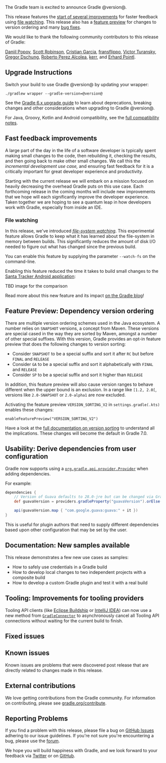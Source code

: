 The Gradle team is excited to announce Gradle @version@.

This release features the [start of several improvements](#incremental-improvements) for faster feedback using [file watching](#file-watching). This release also has a [feature preview](#dependency-ordering) for changes to version ordering and many [bug fixes](#fixed-issues). 

We would like to thank the following community contributors to this release of Gradle:

[Daniil Popov](https://github.com/int02h),
[Scott Robinson](https://github.com/quad),
[Cristian Garcia](https://github.com/CristianGM),
[fransflippo](https://github.com/fransflippo),
[Victor Turansky](https://github.com/turansky),
[Gregor Dschung](https://github.com/chkpnt),
[Roberto Perez Alcolea](https://github.com/rpalcolea),
[kerr](https://github.com/hepin1989),
and [Erhard Pointl](https://github.com/epeee).

## Upgrade Instructions

Switch your build to use Gradle @version@ by updating your wrapper:

`./gradlew wrapper --gradle-version=@version@`

See the [Gradle 6.x upgrade guide](userguide/upgrading_version_6.html#changes_@baseVersion@) to learn about deprecations, breaking changes and other considerations when upgrading to Gradle @version@. 

For Java, Groovy, Kotlin and Android compatibility, see the [full compatibility notes](userguide/compatibility.html).

<a name="incremental-improvements"></a>
## Fast feedback improvements

A large part of the day in the life of a software developer is typically spent making small changes to the code, then rebuilding it, checking the results, and then going back to make other small changes.
We call this the _incremental development use case,_ and ensuring fast feedback for it is a critically important for great developer experience and productivity. 

Starting with the current release we will embark on a mission focused on heavily decreasing the overhead Gradle puts on this use case.
Each forthcoming release in the coming months will include new improvements that we hope will each significantly improve the developer experience.
Taken together we are hoping to see a quantum leap in how developers work with Gradle, especially from inside an IDE.

<a name="file-watching"></a>
### File watching

In this release, we've introduced _[file-system watching](userguide/gradle_daemon.html#sec:daemon_watch_fs)_.
This experimental feature allows Gradle to keep what it has learned about the file-system in memory between builds.
This significantly reduces the amount of disk I/O needed to figure out what has changed since the previous build.

You can enable this feature by supplying the parameter `--watch-fs` on the command-line.

Enabling this feature reduced the time it takes to build small changes to the [Santa Tracker Android application](https://github.com/gradle/santa-tracker-performance):

TBD image for the comparison

<!-- TODO Need to insert link to blog post here -->
Read more about this new feature and its impact [on the Gradle blog](https://blog.gradle.org)!

<a name="dependency-ordering"><a>
## Feature Preview: Dependency version ordering

There are multiple version ordering schemes used in the Java ecosystem.
A number relies on `SNAPSHOT` versions, a concept from Maven.
These versions are special cased in the way they are sorted by Maven, amongst a number of other special suffixes.
With this version, Gradle provides an opt-in feature preview that does the following changes to version sorting:

* Consider `SNAPSHOT` to be a special suffix and sort it after `RC` but before `FINAL` and `RELEASE`
* Consider `GA` to be a special suffix and sort it alphabetically with `FINAL` and `RELEASE`
* Consider `SP` to be a special suffix and sort it higher than `RELEASE`

In addition, this feature preview will also cause version ranges to behave different when the upper bound is an exclusion.
In a range like `[1.2, 2.0[`, versions like `2.0-SNAPSHOT` or `2.0-alpha1` are now excluded.

Activating the feature preview `VERSION_SORTING_V2` in `settings.gradle(.kts)` enables these changes:
```
enableFeaturePreview("VERSION_SORTING_V2")
```

Have a look at the [full documentation on version sorting](userguide/single_versions.html) to understand all the implications.
These changes will become the default in Gradle 7.0.  

<a name="lazy-dependencies"><a>
## Usability: Derive dependencies from user configuration

Gradle now supports using a [`org.gradle.api.provider.Provider`](javadoc/org/gradle/api/provider/Provider.html) when adding dependencies. 

For example:
```groovy
dependencies {
    // Version of Guava defaults to 28.0-jre but can be changed via Gradle property (-PguavaVersion=...)
    def guavaVersion = providers.gradleProperty("guavaVersion").orElse("28.0-jre")

    api(guavaVersion.map { "com.google.guava:guava:" + it })
}
```

This is useful for plugin authors that need to supply different dependencies based upon other configuration that may be set by the user.

## Documentation: New samples available

This release demonstrates a few new use cases as samples:
- How to safely use credentials in a Gradle build
- How to develop local changes to two independent projects with a composite build
- How to develop a custom Gradle plugin and test it with a real build

## Tooling: Improvements for tooling providers

Tooling API clients (like [Eclipse Buildship](https://projects.eclipse.org/projects/tools.buildship) or [IntelliJ IDEA](https://www.jetbrains.com/idea/)) can now use a new method from [`GradleConnector`](javadoc/org/gradle/tooling/GradleConnector.html) to asynchronously cancel all Tooling API connections without waiting for the current build to finish. 

## Fixed issues

## Known issues

Known issues are problems that were discovered post release that are directly related to changes made in this release.

## External contributions

We love getting contributions from the Gradle community. For information on contributing, please see [gradle.org/contribute](https://gradle.org/contribute).

## Reporting Problems

If you find a problem with this release, please file a bug on [GitHub Issues](https://github.com/gradle/gradle/issues) adhering to our issue guidelines. 
If you're not sure you're encountering a bug, please use the [forum](https://discuss.gradle.org/c/help-discuss).

We hope you will build happiness with Gradle, and we look forward to your feedback via [Twitter](https://twitter.com/gradle) or on [GitHub](https://github.com/gradle).

